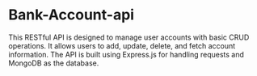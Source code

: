 # Bank-Account-api
This RESTful API is designed to manage user accounts with basic CRUD operations. It allows users to add, update, delete, and fetch account information. The API is built using Express.js for handling requests and MongoDB as the database.
